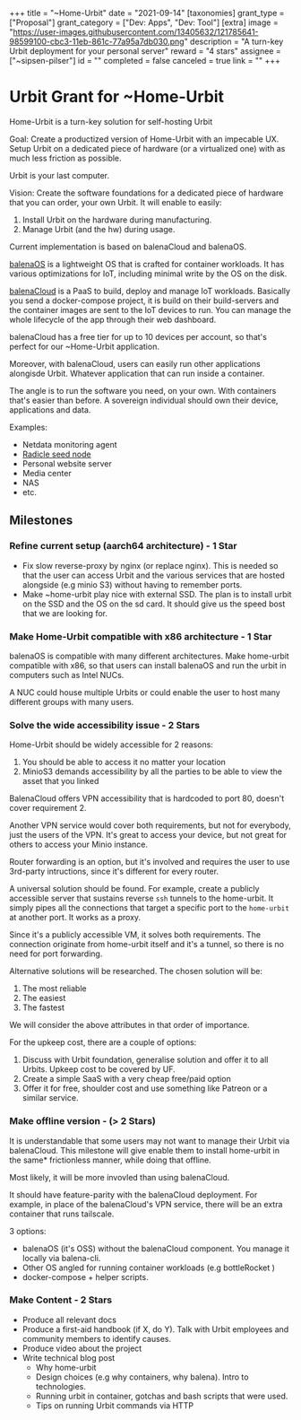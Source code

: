 +++
title = "~Home-Urbit"
date = "2021-09-14"
[taxonomies]
grant_type = ["Proposal"]
grant_category = ["Dev: Apps", "Dev: Tool"]
[extra]
image = "https://user-images.githubusercontent.com/13405632/121785641-98599100-cbc3-11eb-861c-77a95a7db030.png"
description = "A turn-key Urbit deployment for your personal server"
reward = "4 stars"
assignee = ["~sipsen-pilser"]
id = ""
completed = false
canceled = true
link = ""
+++

# Urbit Grant for ~Home-Urbit

Home-Urbit is a turn-key solution for self-hosting Urbit

Goal: Create a productized version of Home-Urbit with an impecable UX. Setup Urbit on a dedicated piece of hardware (or a virtualized one) with as much less friction as possible.

Urbit is your last computer.

Vision: Create the software foundations for a dedicated piece of hardware that you can order, your own Urbit. It will enable to easily:

1. Install Urbit on the hardware during manufacturing.
2. Manage Urbit (and the hw) during usage.

Current implementation is based on balenaCloud and balenaOS.

[balenaOS](https://www.balena.io/os/?) is a lightweight OS that is crafted for container workloads. It has various optimizations for IoT, including minimal write by the OS on the disk.

[balenaCloud](https://www.balena.io/cloud/) is a PaaS to build, deploy and manage IoT workloads. Basically you send a docker-compose project, it is build on their build-servers and the container images are sent to the IoT devices to run. You can manage the whole lifecycle of the app through their web dashboard.

balenaCloud has a free tier for up to 10 devices per account, so that's perfect for our ~Home-Urbit application.

Moreover, with balenaCloud, users can easily run other applications alongisde Urbit. Whatever application that can run inside a container.

The angle is to run the software you need, on your own. With containers that's easier than before. A sovereign individual should own their device, applications and data.

Examples:

- Netdata monitoring agent
- [Radicle seed node](https://radicle.xyz/)
- Personal website server
- Media center
- NAS
- etc.

## Milestones

### Refine current setup (aarch64 architecture) - 1 Star

- Fix slow reverse-proxy by nginx (or replace nginx). This is needed so that the user can access Urbit and the various services that are hosted alongside (e.g minio S3) without having to remember ports.
- Make ~home-urbit play nice with external SSD. The plan is to install urbit on the SSD and the OS on the sd card. It should give us the speed bost that we are looking for.

### Make Home-Urbit compatible with x86 architecture - 1 Star

balenaOS is compatible with many different architectures. Make home-urbit compatible with x86, so that users can install balenaOS and run the urbit in computers such as Intel NUCs.

A NUC could house multiple Urbits or could enable the user to host many different groups with many users.

### Solve the wide accessibility issue - 2 Stars

Home-Urbit should be widely accessible for 2 reasons:

1. You should be able to access it no matter your location
2. MinioS3 demands accessibility by all the parties to be able to view the asset that you linked

BalenaCloud offers VPN accessibility that is hardcoded to port 80, doesn't cover requirement 2.

Another VPN service would cover both requirements, but not for everybody, just the users of the VPN. It's great to access your device, but not great for others to access your Minio instance.

Router forwarding is an option, but it's involved and requires the user to use 3rd-party intructions, since it's different for every router.

A universal solution should be found. For example, create a publicly accessible server that sustains reverse `ssh` tunnels to the home-urbit. It simply pipes all the connections that target a specific port to the `home-urbit` at another port. It works as a proxy.

Since it's a publicly accessible VM, it solves both requirements. The connection originate from home-urbit itself and it's a tunnel, so there is no need for port forwarding.

Alternative solutions will be researched. The chosen solution will be:

1. The most reliable
2. The easiest
3. The fastest

We will consider the above attributes in that order of importance.

For the upkeep cost, there are a couple of options:

1. Discuss with Urbit foundation, generalise solution and offer it to all Urbits. Upkeep cost to be covered by UF.
2. Create a simple SaaS with a very cheap free/paid option
3. Offer it for free, shoulder cost and use something like Patreon or a similar service.

### Make offline version - (> 2 Stars)

It is understandable that some users may not want to manage their Urbit via balenaCloud. This milestone will give enable them to install home-urbit in the same\* frictionless manner, while doing that offline.

Most likely, it will be more invovled than using balenaCloud.

It should have feature-parity with the balenaCloud deployment. For example, in place of the balenaCloud's VPN service, there will be an extra container that runs tailscale.

3 options:

- balenaOS (it's OSS) without the balenaCloud component. You manage it locally via balena-cli.
- Other OS angled for running container workloads (e.g bottleRocket )
- docker-compose + helper scripts.

### Make Content - 2 Stars

- Produce all relevant docs
- Produce a first-aid handbook (if X, do Y). Talk with Urbit employees and community members to identify causes.
- Produce video about the project
- Write technical blog post
  - Why home-urbit
  - Design choices (e.g why containers, why balena). Intro to technologies.
  - Running urbit in container, gotchas and bash scripts that were used.
  - Tips on running Urbit commands via HTTP
